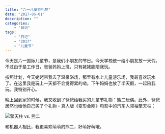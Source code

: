 ```yaml
---
title: "六一儿童节礼物"
date: "2017-06-01"
description: ""
categories:
    - "日记"
tags:
    - "日记"
    - "2017"
    - "儿童节"
---
```


今天是六一国际儿童节，是我们小朋友的节日。今天学校统一给小朋友放一天假。不过由于是工作日，爸爸妈妈上班，只有姥姥能陪我玩。

按照计划，今天姥姥带我去了温泉浴场，那里有水上儿童游乐场，我最喜欢玩水了。在这里我是玩上一天都不会觉得累的呦。下午妈妈也放了半天假，一起陪我玩。我特别开心。

晚上回到家的时候，我又收到了爸爸给我买的儿童节礼物：熊二玩偶。此外，爸爸居然也给他自己买了个礼物 - 真人版《变形金刚》电影中的汽车人领袖擎天柱：

![擎天柱 vs. 熊二](http://image.tonybai.com/img/201706/diary_20170601_1.jpg)

和机器人相比，我更喜欢萌萌的熊二，好萌好萌哦。
